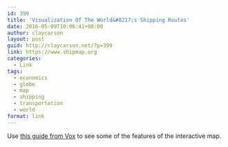 ```yaml
---
id: 399
title: 'Visualization Of The World&#8217;s Shipping Routes'
date: 2016-05-09T10:06:41+00:00
author: claycarson
layout: post
guid: http://claycarson.net/?p=399
link: https://www.shipmap.org
categories: 
  - Link
tags:
  - economics
  - globe
  - map
  - shipping
  - transportation
  - world
format: link
---
```

Use [this guide from Vox](http://www.vox.com/2016/4/25/11503152/shipping-routes-map) to see some of the features of the interactive map.